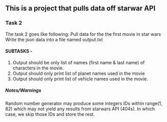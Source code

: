 ## This is a project that pulls data off starwar API
### Task 2
The task 2 goes like following:
Pull data for the the first movie in star wars
Write the json data into a file named output.txt
#### SUBTASKS -
1. Output should be only list of names (first name & last name) of characters in the
movie.
2. Output should only print list of planet names used in the movie
3. Output should only print list of vehicle names used in the movie.
##### Notes/Warnings
Random number generator may produce some integers IDs within range(1, 82) which
may not yield any results from starwars API (404s). In which case, we skip those IDs
and store the rest.